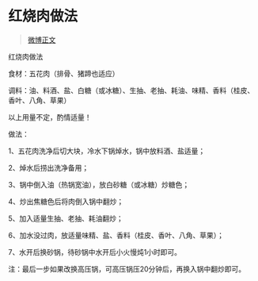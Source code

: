 # 红烧肉做法

> [微博正文](https://weibo.com/6980637174/4909259382330399) 

红烧肉做法

食材：五花肉（排骨、猪蹄也适应）

调料：油、料酒、盐、白糖（或冰糖）、生抽、老抽、耗油、味精、香料（桂皮、香叶、八角、草果）

以上用量不定，酌情适量！

做法：

1、五花肉洗净后切大块，冷水下锅焯水，锅中放料酒、盐适量；

2、焯水后捞出洗净备用；

3、锅中倒入油（热锅宽油），放白砂糖（或冰糖）炒糖色；

4、炒出焦糖色后将肉倒入锅中翻炒；

5、加入适量生抽、老抽、耗油翻炒；

6、加水没过肉，放适量味精、盐、香料（桂皮、香叶、八角、草果）；

7、水开后换砂锅，待砂锅中水开后小火慢炖1小时即可。

注：最后一步如果改换高压锅，可高压锅压20分钟后，再换入锅中翻炒即可。